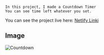 
```

In this project, I made a Countdown Timer
You can see time left whatever you set.

```
You can see the project live here: [Netlify Linki](https://count-down-timer-site.netlify.app)

## Image

![Countdown](https://user-images.githubusercontent.com/96295567/181521919-d82deeb1-63c3-40bc-a3a5-e1a7eceaa62e.png)


